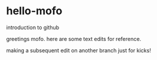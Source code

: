 # hello-mofo
introduction to github

greetings mofo.
here are some text edits for reference.

making a subsequent edit on another branch just for kicks!

